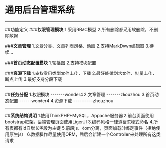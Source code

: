 # 通用后台管理系统
***
##功能定义
###**权限管理模块**
1.采用RBAC模型
2.所有删除都采用软删除，不删除数据


###**文章管理**
1.文章分类、文章列表风格、动画
2.支持MarkDown编辑器
3.待续...


###**首页动态配置模块**
1.轮播图
2.支持模块配置

###**资源下载**
1.支持常用类型文件上传、下载
2.最好能做到大文件、批量上传、断点上传
3.最好支持分段下载

***
##**任务分配**
1.权限模块 -------wonder4
2.文章管理 -------zhouzhou
3.首页动态配置 ------wonder4
4.资源下载 ----------zhouzhou
***
##**系统结构说明**
1.使用ThinkPHP+MySQL，Appache服务器
2.前台页面使用bootstrap框架，后端管理页面使用LigerUI
3.编码风格一律遵循驼峰式命名
4.所有表都有id自增长字段为主键
5.前段js、dom分离，页面加载时绑定事件（拒绝使用原生js）
6.数据操作尽量使用ORM，稍后会新建一个Controller来处理所有这类请求
